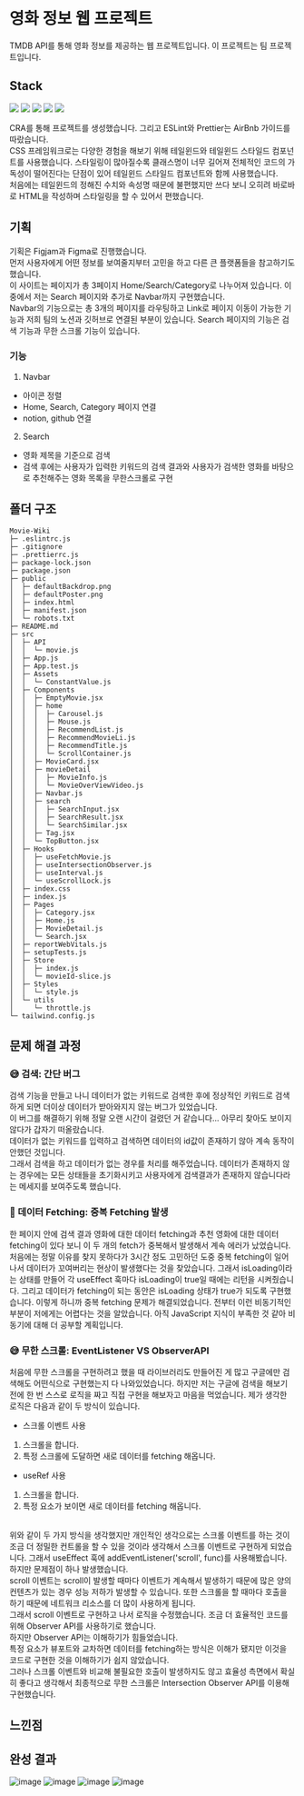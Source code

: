 # 영화 정보 웹 프로젝트
TMDB API를 통해 영화 정보를 제공하는 웹 프로젝트입니다. 이 프로젝트는 팀 프로젝트입니다.

## Stack
<img src="https://img.shields.io/badge/Javascript-F7DF1E?style=flat-square&logo=Javascript&logoColor=white"/> <img src="https://img.shields.io/badge/React-61DAFB?style=flat-square&logo=React&logoColor=white"/> <img src="https://img.shields.io/badge/TailwindCSS-06B6D4?style=flat-square&logo=tailwindcss&logoColor=white"/> <img src="https://img.shields.io/badge/ESLint-4B32C3?style=flat-square&logo=ESLint&logoColor=white"/> <img src="https://img.shields.io/badge/Prettier-F7B93E?style=flat-square&logo=Prettier&logoColor=white"/>

CRA를 통해 프로젝트를 생성했습니다. 그리고 ESLint와 Prettier는 AirBnb 가이드를 따랐습니다. <br/>
CSS 프레임워크로는 다양한 경험을 해보기 위해 테일윈드와 테일윈드 스타일드 컴포넌트를 사용했습니다. 스타일링이 많아질수록 클래스명이 너무 길어져 전체적인 코드의 가독성이 떨어진다는 단점이 있어 테일윈드 스타일드 컴포넌트와 함께 사용했습니다. <br/>
처음에는 테일윈드의 정해진 수치와 속성명 때문에 불편했지만 쓰다 보니 오히려 바로바로 HTML을 작성하며 스타일링을 할 수 있어서 편했습니다.

## 기획
기획은 Figjam과 Figma로 진행했습니다.<br/>
먼저 사용자에게 어떤 정보를 보여줄지부터 고민을 하고 다른 큰 플랫폼들을 참고하기도 했습니다. <br/>
이 사이트는 페이지가 총 3페이지 Home/Search/Category로 나누어져 있습니다. 이 중에서 저는 Search 페이지와 추가로 Navbar까지 구현했습니다.<br/>
Navbar의 기능으로는 총 3개의 페이지를 라우팅하고 Link로 페이지 이동이 가능한 기능과 저희 팀의 노션과 깃허브로 연결된 부분이 있습니다. Search 페이지의 기능은 검색 기능과 무한 스크롤 기능이 있습니다.

### 기능
1. Navbar
- 아이콘 정렬
- Home, Search, Category 페이지 연결
- notion, github 연결
2. Search
- 영화 제목을 기준으로 검색
- 검색 후에는 사용자가 입력한 키워드의 검색 결과와 사용자가 검색한 영화를 바탕으로 추천해주는 영화 목록을 무한스크롤로 구현

## 폴더 구조

```
Movie-Wiki
├─ .eslintrc.js
├─ .gitignore
├─ .prettierrc.js
├─ package-lock.json
├─ package.json
├─ public
│  ├─ defaultBackdrop.png
│  ├─ defaultPoster.png
│  ├─ index.html
│  ├─ manifest.json
│  └─ robots.txt
├─ README.md
├─ src
│  ├─ API
│  │  └─ movie.js
│  ├─ App.js
│  ├─ App.test.js
│  ├─ Assets
│  │  └─ ConstantValue.js
│  ├─ Components
│  │  ├─ EmptyMovie.jsx
│  │  ├─ home
│  │  │  ├─ Carousel.js
│  │  │  ├─ Mouse.js
│  │  │  ├─ RecommendList.js
│  │  │  ├─ RecommendMovieLi.js
│  │  │  ├─ RecommendTitle.js
│  │  │  └─ ScrollContainer.js
│  │  ├─ MovieCard.jsx
│  │  ├─ movieDetail
│  │  │  ├─ MovieInfo.js
│  │  │  └─ MovieOverViewVideo.js
│  │  ├─ Navbar.js
│  │  ├─ search
│  │  │  ├─ SearchInput.jsx
│  │  │  ├─ SearchResult.jsx
│  │  │  └─ SearchSimilar.jsx
│  │  ├─ Tag.jsx
│  │  └─ TopButton.jsx
│  ├─ Hooks
│  │  ├─ useFetchMovie.js
│  │  ├─ useIntersectionObserver.js
│  │  ├─ useInterval.js
│  │  └─ useScrollLock.js
│  ├─ index.css
│  ├─ index.js
│  ├─ Pages
│  │  ├─ Category.jsx
│  │  ├─ Home.js
│  │  ├─ MovieDetail.js
│  │  └─ Search.jsx
│  ├─ reportWebVitals.js
│  ├─ setupTests.js
│  ├─ Store
│  │  ├─ index.js
│  │  └─ movieId-slice.js
│  ├─ Styles
│  │  └─ style.js
│  └─ utils
│     └─ throttle.js
└─ tailwind.config.js

```

## 문제 해결 과정
### 😅 검색: 간단 버그
검색 기능을 만들고 나니 데이터가 없는 키워드로 검색한 후에 정상적인 키워드로 검색하게 되면 더이상 데이터가 받아와지지 않는 버그가 있었습니다. <br/>
이 버그를 해결하기 위해 정말 오랜 시간이 걸렸던 거 같습니다... 아무리 찾아도 보이지 않다가 갑자기 떠올랐습니다. <br/>
데이터가 없는 키워드를 입력하고 검색하면 데이터의 id값이 존재하기 않아 계속 동작이 안했던 것입니다. <br/>
그래서 검색을 하고 데이터가 없는 경우를 처리를 해주었습니다. 데이터가 존재하지 않는 경우에는 모든 상태들을 초기화시키고 사용자에게 검색결과가 존재하지 않습니다라는 메세지를 보여주도록 했습니다.

### 🥺 데이터 Fetching: 중복 Fetching 발생
한 페이지 안에 검색 결과 영화에 대한 데이터 fetching과 추천 영화에 대한 데이터 fetching이 있다 보니 이 두 개의 fetch가 중복해서 발생해서 계속 에러가 났었습니다.
처음에는 정말 이유를 찾지 못하다가 3시간 정도 고민하던 도중 중복 fetching이 일어나서 데이터가 꼬여버리는 현상이 발생했다는 것을 찾았습니다.
그래서 isLoading이라는 상태를 만들어 각 useEffect 훅마다 isLoading이 true일 때에는 리턴을 시켜줬습니다. 그리고 데이터가 fetching이 되는 동안은 isLoading 상태가 true가 되도록 구현했습니다.
이렇게 하니까 중복 fetching 문제가 해결되었습니다. 전부터 이런 비동기적인 부분이 저에게는 어렵다는 것을 알았습니다. 아직 JavaScript 지식이 부족한 것 같아 비동기에 대해 더 공부할 계획입니다.

### 😅 무한 스크롤: EventListener VS ObserverAPI
처음에 무한 스크롤을 구현하려고 했을 때 라이브러리도 만들어진 게 많고 구글에만 검색해도 어떤식으로 구현했는지 다 나와있었습니다. 
하지만 저는 구글에 검색을 해보기 전에 한 번 스스로 로직을 짜고 직접 구현을 해보자고 마음을 먹었습니다.
제가 생각한 로직은 다음과 같이 두 방식이 있습니다.
- 스크롤 이벤트 사용
1. 스크롤을 합니다.
2. 특정 스크롤에 도달하면 새로 데이터를 fetching 해옵니다.

- useRef 사용
1. 스크롤을 합니다.
2. 특정 요소가 보이면 새로 데이터를 fetching 해옵니다.
<br/>
위와 같이 두 가지 방식을 생각했지만 개인적인 생각으로는 스크롤 이벤트를 하는 것이 조금 더 정밀한 컨트롤을 할 수 있을 것이라 생각해서 스크롤 이벤트로 구현하게 되었습니다. 그래서 useEffect 훅에 addEventListener('scroll', func)를 사용해봤습니다. <br/>
하지만 문제점이 하나 발생했습니다. <br/>
scroll 이벤트는 scroll이 발생할 때마다 이벤트가 계속해서 발생하기 때문에 많은 양의 컨텐츠가 있는 경우 성능 저하가 발생할 수 있습니다. 또한 스크롤을 할 때마다 호출을 하기 때문에 네트워크 리소스를 더 많이 사용하게 됩니다. <br/>
그래서 scroll 이벤트로 구현하고 나서 로직을 수정했습니다. 조금 더 효율적인 코드를 위해 Observer API를 사용하기로 했습니다. <br/>
하지만 Observer API는 이해하기가 힘들었습니다. <br/>
특정 요소가 뷰포트와 교차하면 데이터를 fetching하는 방식은 이해가 됐지만 이것을 코드로 구현한 것을 이해하기가 쉽지 않았습니다.<br/>
그러나 스크롤 이벤트와 비교해 불필요한 호출이 발생하지도 않고 효율성 측면에서 확실히 좋다고 생각해서 최종적으로 무한 스크롤은 Intersection Observer API를 이용해 구현했습니다.




## 느낀점


## 완성 결과
![image](https://github.com/TaeWooKim-SCH/Movie-Wiki/assets/79956107/fd86251d-88d2-4945-bb3d-f9605cfc2b1e)
![image](https://github.com/TaeWooKim-SCH/Movie-Wiki/assets/79956107/8069adf9-1caf-4952-83fe-dc5e00f7a528)
![image](https://github.com/TaeWooKim-SCH/Movie-Wiki/assets/79956107/9d13a543-37e4-431e-b8e1-0e29e0e751e3)
![image](https://github.com/TaeWooKim-SCH/Movie-Wiki/assets/79956107/fd7e64a1-a073-4d96-9e35-cd140d4b87a2)

